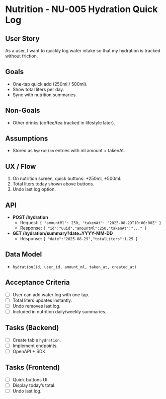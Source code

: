 # Nutrition - NU-005 Hydration Quick Log

## User Story

As a user, I want to quickly log water intake so that my hydration is tracked without friction.

## Goals

- One-tap quick add (250ml / 500ml).
- Show total liters per day.
- Sync with nutrition summaries.

## Non-Goals

- Other drinks (coffee/tea tracked in lifestyle later).

## Assumptions

- Stored as `hydration` entries with ml amount + takenAt.

## UX / Flow

1. On nutrition screen, quick buttons: +250ml, +500ml.
2. Total liters today shown above buttons.
3. Undo last log option.

## API

- **POST /hydration**
  - Request: `{ "amountMl": 250, "takenAt": "2025-08-29T10:00:00Z" }`
  - Response: `{ "id":"uuid","amountMl":250,"takenAt":"..." }`
- **GET /hydration/summary?date=YYYY-MM-DD**
  - Response: `{ "date":"2025-08-29","totalLiters":1.25 }`

## Data Model

- `hydration(id, user_id, amount_ml, taken_at, created_at)`

## Acceptance Criteria

- [ ] User can add water log with one tap.
- [ ] Total liters updates instantly.
- [ ] Undo removes last log.
- [ ] Included in nutrition daily/weekly summaries.

## Tasks (Backend)

- [ ] Create table `hydration`.
- [ ] Implement endpoints.
- [ ] OpenAPI + SDK.

## Tasks (Frontend)

- [ ] Quick buttons UI.
- [ ] Display today’s total.
- [ ] Undo last log.
